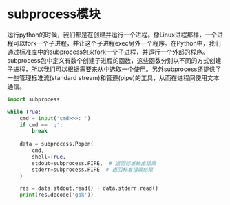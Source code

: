 # subprocess模块

运行python的时候，我们都是在创建并运行一个进程。像Linux进程那样，一个进程可以fork一个子进程，并让这个子进程exec另外一个程序。在Python中，我们通过标准库中的subprocess包来fork一个子进程，并运行一个外部的程序。
subprocess包中定义有数个创建子进程的函数，这些函数分别以不同的方式创建子进程，所以我们可以根据需要来从中选取一个使用。另外subprocess还提供了一些管理标准流(standard stream)和管道(pipe)的工具，从而在进程间使用文本通信。

```python
import subprocess

while True:
    cmd = input('cmd>>>: ')
    if cmd == 'q':
        break
        
    data = subprocess.Popen(
        cmd,
        shell=True,
        stdout=subprocess.PIPE,  # 返回标准输出结果
        stderr=subprocess.PIPE  # 返回标准错误结果
    )

    res = data.stdout.read() + data.stderr.read()
    print(res.decode('gbk'))
```